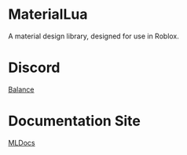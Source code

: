 # MaterialLua
A material design library, designed for use in Roblox.

# Discord
[Balance](https://discord.gg/jzR3vfV)

# Documentation Site
[MLDocs](http://materiallua.ml)
